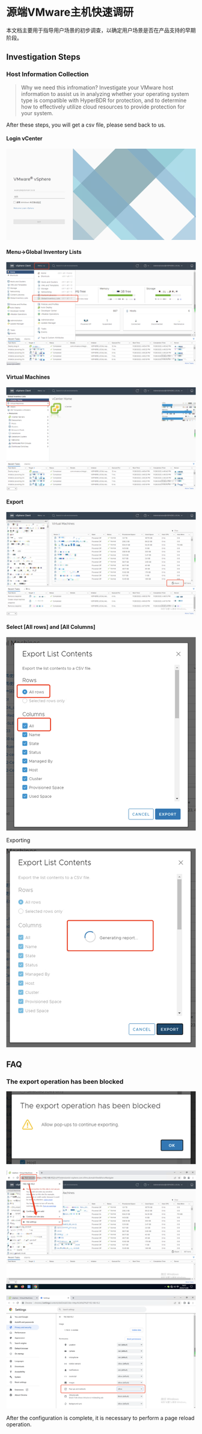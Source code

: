 # 源端VMware主机快速调研

本文档主要用于指导用户场景的初步调查，以确定用户场景是否在产品支持的早期阶段。

## Investigation Steps

### Host Information Collection

> Why we need this infromation? Investigate your VMware host information to assist us in analyzing whether your operating system type is compatible with HyperBDR for protection, and to determine how to effectively utilize cloud resources to provide protection for your system.

After these steps, you will get a csv file, please send back to us.

#### Login vCenter

![hyperbdr-vmware-investigation-1.png](./images/hyperbdr-vmware-investigation-1.png)

#### Menu->Global Inventory Lists

![hyperbdr-vmware-investigation-2.png](./images/hyperbdr-vmware-investigation-2.png)

#### Virtual Machines

![hyperbdr-vmware-investigation-3.png](./images/hyperbdr-vmware-investigation-3.png)

#### Export

![hyperbdr-vmware-investigation-4.png](./images/hyperbdr-vmware-investigation-4.png)

#### Select [All rows] and [All Columns]

![hyperbdr-vmware-investigation-5.png](./images/hyperbdr-vmware-investigation-5.png)

Exporting

![hyperbdr-vmware-investigation-6.png](./images/hyperbdr-vmware-investigation-6.png)

## FAQ

### The export operation has been blocked

![hyperbdr-vmware-investigation-7.png](./images/hyperbdr-vmware-investigation-7.png)

![hyperbdr-vmware-investigation-8.png](./images/hyperbdr-vmware-investigation-8.png)

![hyperbdr-vmware-investigation-9.png](./images/hyperbdr-vmware-investigation-9.png)

After the configuration is complete, it is necessary to perform a page reload operation.
